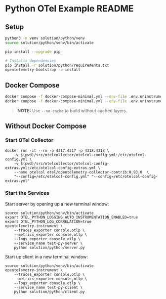 # Python OTel Example README

## Setup

```bash
python3 -m venv solution/python/venv
source solution/python/venv/bin/activate

pip install --upgrade pip

# Installs dependencies
pip install -r solution/python/requirements.txt
opentelemetry-bootstrap -a install
```

## Docker Compose

```bash
docker compose -f docker-compose-minimal.yml --env-file .env.uninstrumented build
docker compose -f docker-compose-minimal.yml --env-file .env.uninstrumented up
```

>**NOTE:** Use `--no-cache` to build without cached layers.

## Without Docker Compose

### Start OTel Collector

```
docker run -it --rm -p 4317:4317 -p 4318:4318 \
    -v $(pwd)/src/otelcollector/otelcol-config.yml:/etc/otelcol-config.yml \
    -v $(pwd)/src/otelcollector/otelcol-config-extras.yml:/etc/otelcol-config-extras.yml \
    --name otelcol otel/opentelemetry-collector-contrib:0.93.0  \
    "--config=/etc/otelcol-config.yml" "--config=/etc/otelcol-config-extras.yml"
```

### Start the Services

Start server by opening up a new terminal window:

```
source solution/python/venv/bin/activate
export OTEL_PYTHON_LOGGING_AUTO_INSTRUMENTATION_ENABLED=true
export OTEL_PYTHON_LOG_CORRELATION=true
opentelemetry-instrument \
    --traces_exporter console,otlp \
    --metrics_exporter console,otlp \
    --logs_exporter console,otlp \
    --service_name test-py-server \
    python solution/python/server.py
```

Start up client in a new terminal window:

```
source solution/python/venv/bin/activate
opentelemetry-instrument \
    --traces_exporter console,otlp \
    --metrics_exporter console,otlp \
    --logs_exporter console,otlp \
    --service_name test-py-client \
    python solution/python/client.py
```

